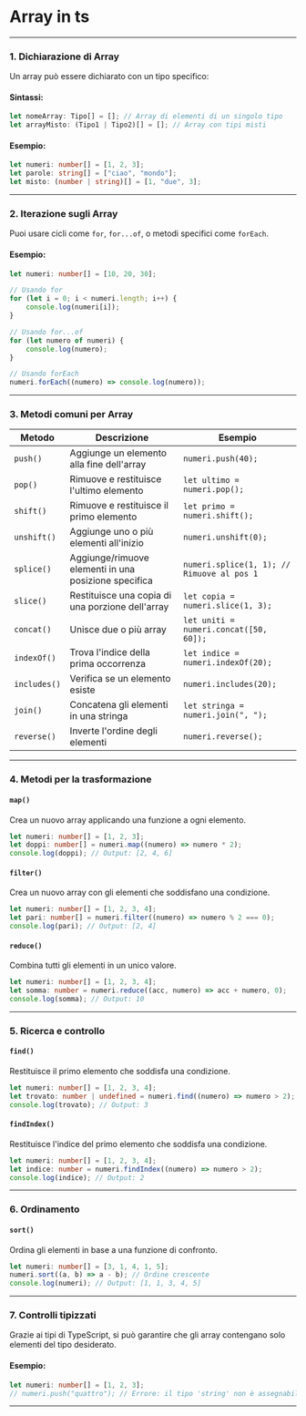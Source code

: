 
# Array in ts

---

### **1. Dichiarazione di Array**
Un array può essere dichiarato con un tipo specifico:

#### Sintassi:
```typescript
let nomeArray: Tipo[] = []; // Array di elementi di un singolo tipo
let arrayMisto: (Tipo1 | Tipo2)[] = []; // Array con tipi misti
```

#### Esempio:
```typescript
let numeri: number[] = [1, 2, 3];
let parole: string[] = ["ciao", "mondo"];
let misto: (number | string)[] = [1, "due", 3];
```

---

### **2. Iterazione sugli Array**
Puoi usare cicli come `for`, `for...of`, o metodi specifici come `forEach`.

#### Esempio:
```typescript
let numeri: number[] = [10, 20, 30];

// Usando for
for (let i = 0; i < numeri.length; i++) {
    console.log(numeri[i]);
}

// Usando for...of
for (let numero of numeri) {
    console.log(numero);
}

// Usando forEach
numeri.forEach((numero) => console.log(numero));
```

---

### **3. Metodi comuni per Array**

| Metodo              | Descrizione                                                | Esempio                                    |
|---------------------|------------------------------------------------------------|--------------------------------------------|
| `push()`            | Aggiunge un elemento alla fine dell'array                  | `numeri.push(40);`                         |
| `pop()`             | Rimuove e restituisce l'ultimo elemento                    | `let ultimo = numeri.pop();`               |
| `shift()`           | Rimuove e restituisce il primo elemento                    | `let primo = numeri.shift();`              |
| `unshift()`         | Aggiunge uno o più elementi all'inizio                     | `numeri.unshift(0);`                       |
| `splice()`          | Aggiunge/rimuove elementi in una posizione specifica       | `numeri.splice(1, 1); // Rimuove al pos 1` |
| `slice()`           | Restituisce una copia di una porzione dell'array           | `let copia = numeri.slice(1, 3);`          |
| `concat()`          | Unisce due o più array                                    | `let uniti = numeri.concat([50, 60]);`     |
| `indexOf()`         | Trova l'indice della prima occorrenza                      | `let indice = numeri.indexOf(20);`         |
| `includes()`        | Verifica se un elemento esiste                             | `numeri.includes(20);`                     |
| `join()`            | Concatena gli elementi in una stringa                     | `let stringa = numeri.join(", ");`         |
| `reverse()`         | Inverte l'ordine degli elementi                            | `numeri.reverse();`                        |

---

### **4. Metodi per la trasformazione**
#### **`map()`**
Crea un nuovo array applicando una funzione a ogni elemento.
```typescript
let numeri: number[] = [1, 2, 3];
let doppi: number[] = numeri.map((numero) => numero * 2);
console.log(doppi); // Output: [2, 4, 6]
```

#### **`filter()`**
Crea un nuovo array con gli elementi che soddisfano una condizione.
```typescript
let numeri: number[] = [1, 2, 3, 4];
let pari: number[] = numeri.filter((numero) => numero % 2 === 0);
console.log(pari); // Output: [2, 4]
```

#### **`reduce()`**
Combina tutti gli elementi in un unico valore.
```typescript
let numeri: number[] = [1, 2, 3, 4];
let somma: number = numeri.reduce((acc, numero) => acc + numero, 0);
console.log(somma); // Output: 10
```

---

### **5. Ricerca e controllo**
#### **`find()`**
Restituisce il primo elemento che soddisfa una condizione.
```typescript
let numeri: number[] = [1, 2, 3, 4];
let trovato: number | undefined = numeri.find((numero) => numero > 2);
console.log(trovato); // Output: 3
```

#### **`findIndex()`**
Restituisce l'indice del primo elemento che soddisfa una condizione.
```typescript
let numeri: number[] = [1, 2, 3, 4];
let indice: number = numeri.findIndex((numero) => numero > 2);
console.log(indice); // Output: 2
```

---

### **6. Ordinamento**
#### **`sort()`**
Ordina gli elementi in base a una funzione di confronto.
```typescript
let numeri: number[] = [3, 1, 4, 1, 5];
numeri.sort((a, b) => a - b); // Ordine crescente
console.log(numeri); // Output: [1, 1, 3, 4, 5]
```

---

### **7. Controlli tipizzati**
Grazie ai tipi di TypeScript, si può garantire che gli array contengano solo elementi del tipo desiderato.

#### Esempio:
```typescript
let numeri: number[] = [1, 2, 3];
// numeri.push("quattro"); // Errore: il tipo 'string' non è assegnabile a 'number'
```

---

